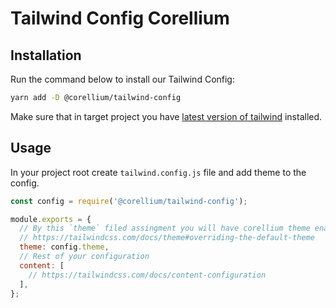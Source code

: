 # Tailwind Config Corellium

## Installation

Run the command below to install our Tailwind Config:

```sh
yarn add -D @corellium/tailwind-config
```

Make sure that in target project you have [latest version of tailwind](https://github.com/tailwindlabs/tailwindcss/releases) installed.

## Usage

In your project root create `tailwind.config.js` file and add theme to the config.

```js
const config = require('@corellium/tailwind-config');

module.exports = {
  // By this `theme` filed assingment you will have corellium theme enabled by default
  // https://tailwindcss.com/docs/theme#overriding-the-default-theme
  theme: config.theme,
  // Rest of your configuration
  content: [
    // https://tailwindcss.com/docs/content-configuration
  ],
};
```
